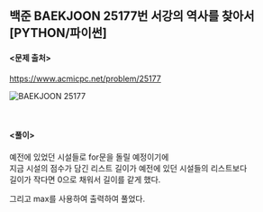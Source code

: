 ## 백준 BAEKJOON 25177번 서강의 역사를 찾아서 [PYTHON/파이썬]

#### <문제 출처><br>
https://www.acmicpc.net/problem/25177

![BAEKJOON 25177](https://blog.kakaocdn.net/dn/NC1q7/btrPL4sOhK7/szUg3YYIw3BWONNWXJoCx0/img.png)

<br>

#### <풀이><br>

예전에 있었던 시설들로 for문을 돌릴 예정이기에  
지금 시설의 점수가 담긴 리스트 길이가 예전에 있던 시설들의 리스트보다  
길이가 작다면 0으로 채워서 길이를 같게 했다.  

그리고 max를 사용하여 출력하여 풀었다.  